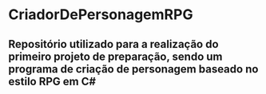 # CriadorDePersonagemRPG
## Repositório utilizado para a realização do primeiro projeto de preparação, sendo um programa de criação de personagem baseado no estilo RPG em C#
